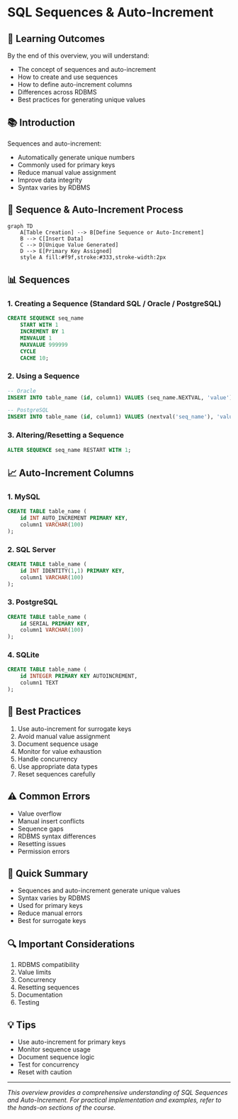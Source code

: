 # SQL Sequences & Auto-Increment

## 🎯 Learning Outcomes
By the end of this overview, you will understand:
- The concept of sequences and auto-increment
- How to create and use sequences
- How to define auto-increment columns
- Differences across RDBMS
- Best practices for generating unique values

## 📚 Introduction
Sequences and auto-increment:
- Automatically generate unique numbers
- Commonly used for primary keys
- Reduce manual value assignment
- Improve data integrity
- Syntax varies by RDBMS

## 🔄 Sequence & Auto-Increment Process
```mermaid
graph TD
    A[Table Creation] --> B[Define Sequence or Auto-Increment]
    B --> C[Insert Data]
    C --> D[Unique Value Generated]
    D --> E[Primary Key Assigned]
    style A fill:#f9f,stroke:#333,stroke-width:2px
```

## 📊 Sequences

### 1. Creating a Sequence (Standard SQL / Oracle / PostgreSQL)
```sql
CREATE SEQUENCE seq_name
    START WITH 1
    INCREMENT BY 1
    MINVALUE 1
    MAXVALUE 999999
    CYCLE
    CACHE 10;
```

### 2. Using a Sequence
```sql
-- Oracle
INSERT INTO table_name (id, column1) VALUES (seq_name.NEXTVAL, 'value');

-- PostgreSQL
INSERT INTO table_name (id, column1) VALUES (nextval('seq_name'), 'value');
```

### 3. Altering/Resetting a Sequence
```sql
ALTER SEQUENCE seq_name RESTART WITH 1;
```

## 📈 Auto-Increment Columns

### 1. MySQL
```sql
CREATE TABLE table_name (
    id INT AUTO_INCREMENT PRIMARY KEY,
    column1 VARCHAR(100)
);
```

### 2. SQL Server
```sql
CREATE TABLE table_name (
    id INT IDENTITY(1,1) PRIMARY KEY,
    column1 VARCHAR(100)
);
```

### 3. PostgreSQL
```sql
CREATE TABLE table_name (
    id SERIAL PRIMARY KEY,
    column1 VARCHAR(100)
);
```

### 4. SQLite
```sql
CREATE TABLE table_name (
    id INTEGER PRIMARY KEY AUTOINCREMENT,
    column1 TEXT
);
```

## 🔧 Best Practices
1. Use auto-increment for surrogate keys
2. Avoid manual value assignment
3. Document sequence usage
4. Monitor for value exhaustion
5. Handle concurrency
6. Use appropriate data types
7. Reset sequences carefully

## ⚠️ Common Errors
- Value overflow
- Manual insert conflicts
- Sequence gaps
- RDBMS syntax differences
- Resetting issues
- Permission errors

## 📝 Quick Summary
- Sequences and auto-increment generate unique values
- Syntax varies by RDBMS
- Used for primary keys
- Reduce manual errors
- Best for surrogate keys

## 🔍 Important Considerations
1. RDBMS compatibility
2. Value limits
3. Concurrency
4. Resetting sequences
5. Documentation
6. Testing

## 💡 Tips
- Use auto-increment for primary keys
- Monitor sequence usage
- Document sequence logic
- Test for concurrency
- Reset with caution

---
*This overview provides a comprehensive understanding of SQL Sequences and Auto-Increment. For practical implementation and examples, refer to the hands-on sections of the course.* 
